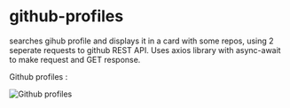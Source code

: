# github-profiles
searches gihub profile and displays it in a card with some repos, using 2 seperate requests to github REST API. Uses axios library with async-await to make request and GET response.


Github profiles :

![Github profiles](https://user-images.githubusercontent.com/37264147/179016073-db72e6f1-b154-4211-a434-3626714d0c91.gif)
